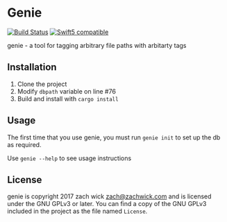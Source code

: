 # Genie

[![Build Status](https://travis-ci.com/zachwick/genie.svg?branch=master)](https://travis-ci.com/zachwick/genie) [![Swift5 compatible](https://img.shields.io/badge/swift-5-orange.svg?style=flat)](https://developer.apple.com/swift/)

genie - a tool for tagging arbitrary file paths with arbitarty tags

## Installation

1. Clone the project
2. Modify `dbpath` variable on line #76
3. Build and install with `cargo install`

## Usage

The first time that you use genie, you must run `genie init` to set up
the db as required.

Use `genie --help` to see usage instructions

## License

genie is copyright 2017 zach wick <zach@zachwick.com> and is licensed
under the GNU GPLv3 or later. You can find a copy of the GNU GPLv3
included in the project as the file named `License`.
